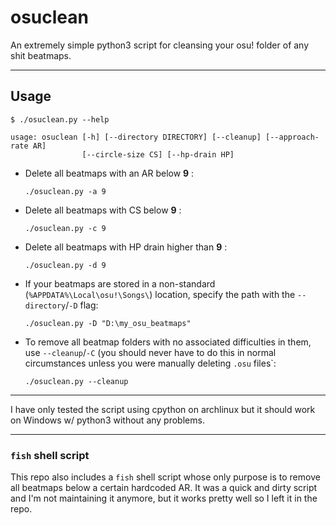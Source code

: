 # osuclean

An extremely simple python3 script for cleansing your osu! folder of any shit beatmaps.

---

## Usage

```
$ ./osuclean.py --help

usage: osuclean [-h] [--directory DIRECTORY] [--cleanup] [--approach-rate AR]
                [--circle-size CS] [--hp-drain HP]
```

- Delete all beatmaps with an AR below **9** : 

    ```./osuclean.py -a 9```
- Delete all beatmaps with CS below **9** :

    ```./osuclean.py -c 9```
- Delete all beatmaps with HP drain higher than **9** :

    ```./osuclean.py -d 9```

- If your beatmaps are stored in a non-standard (`%APPDATA%\Local\osu!\Songs\`) location, specify the path with the `--directory`/`-D` flag: 

    `./osuclean.py -D "D:\my_osu_beatmaps"`

- To remove all beatmap folders with no associated difficulties in them, use `--cleanup`/`-C` (you should never have to do this in normal circumstances unless you were manually deleting `.osu` files`: 

    `./osuclean.py --cleanup`

---

I have only tested the script using cpython on archlinux but it should work on Windows w/ python3 without any problems.

---


### `fish` shell script

This repo also includes a `fish` shell script whose only purpose is to remove all beatmaps below a certain hardcoded AR. It was a quick and dirty script and I'm not maintaining it anymore, but it works pretty well so I left it in the repo.
